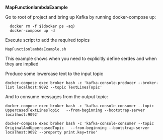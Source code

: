 **MapFunctionlambdaExample**

Go to root of project and bring up Kafka by running docker-compose up:

```
  docker rm -f $(docker ps -aq)
  docker-compose up -d
 ```

Execute script to add the required topics

`MapFunctionlambdaExample.sh`

This example shows when you need to explicitly define serdes and when they are implied

Produce some lowercase text to the input topic 

`docker-compose exec broker bash -c 'kafka-console-producer --broker-list localhost:9092 --topic TextLinesTopic'`

And to consume messages from the output topic:

`docker-compose exec broker bash -c 'kafka-console-consumer --topic UppercasedTextLinesTopic  
--from-beginning --bootstrap-server localhost:9092'`

`docker-compose exec broker bash -c 'kafka-console-consumer --topic OriginalAndUppercasedTopic  
--from-beginning --bootstrap-server localhost:9092 --property print.key=true'`